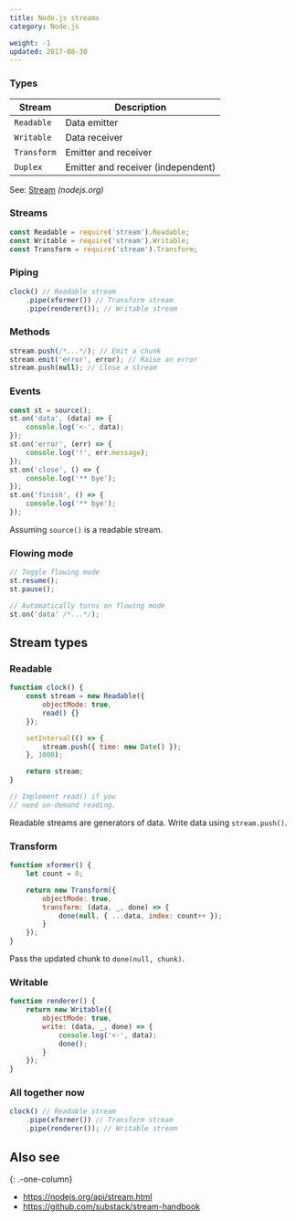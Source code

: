 ```yaml
---
title: Node.js streams
category: Node.js

weight: -1
updated: 2017-08-30
---
```


### Types

| Stream      | Description                        |
| ----------- | ---------------------------------- |
| `Readable`  | Data emitter                       |
| `Writable`  | Data receiver                      |
| `Transform` | Emitter and receiver               |
| `Duplex`    | Emitter and receiver (independent) |

See: [Stream](https://nodejs.org/api/stream.html#stream_stream) _(nodejs.org)_

### Streams

```js
const Readable = require('stream').Readable;
const Writable = require('stream').Writable;
const Transform = require('stream').Transform;
```

### Piping

```js
clock() // Readable stream
    .pipe(xformer()) // Transform stream
    .pipe(renderer()); // Writable stream
```

### Methods

```js
stream.push(/*...*/); // Emit a chunk
stream.emit('error', error); // Raise an error
stream.push(null); // Close a stream
```

### Events

```js
const st = source();
st.on('data', (data) => {
    console.log('<-', data);
});
st.on('error', (err) => {
    console.log('!', err.message);
});
st.on('close', () => {
    console.log('** bye');
});
st.on('finish', () => {
    console.log('** bye');
});
```

Assuming `source()` is a readable stream.

### Flowing mode

```js
// Toggle flowing mode
st.resume();
st.pause();
```

```js
// Automatically turns on flowing mode
st.on('data' /*...*/);
```

## Stream types



### Readable

```js
function clock() {
    const stream = new Readable({
        objectMode: true,
        read() {}
    });

    setInterval(() => {
        stream.push({ time: new Date() });
    }, 1000);

    return stream;
}

// Implement read() if you
// need on-demand reading.
```

Readable streams are generators of data. Write data using `stream.push()`.

### Transform

```js
function xformer() {
    let count = 0;

    return new Transform({
        objectMode: true,
        transform: (data, _, done) => {
            done(null, { ...data, index: count++ });
        }
    });
}
```

Pass the updated chunk to `done(null, chunk)`.

### Writable

```js
function renderer() {
    return new Writable({
        objectMode: true,
        write: (data, _, done) => {
            console.log('<-', data);
            done();
        }
    });
}
```

### All together now

```js
clock() // Readable stream
    .pipe(xformer()) // Transform stream
    .pipe(renderer()); // Writable stream
```

## Also see

{: .-one-column}

-   <https://nodejs.org/api/stream.html>
-   <https://github.com/substack/stream-handbook>
